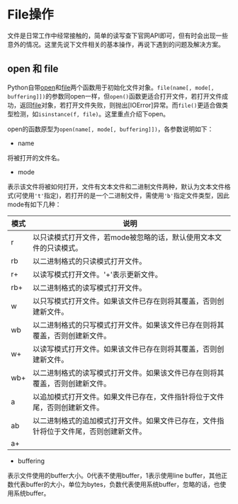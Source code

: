 # File操作
文件是日常工作中经常接触的，简单的读写查下官网API即可，但有时会出现一些意外的情况。这里先说下文件相关的基本操作，再说下遇到的问题及解决方案。

## open 和 file

Python自带[open](https://docs.python.org/2/library/functions.html#open)和[file](https://docs.python.org/2/library/functions.html#file)两个函数用于初始化文件对象。`file(name[, mode[, buffering]])`的参数同open一样，但`open()`函数更适合打开文件，若打开文件成功，返回[file](https://docs.python.org/2/library/functions.html#file)对象，若打开文件失败，则抛出[IOError]异常。而`file()`更适合做类型检测，如`isinstance(f, file)`。这里重点介绍下open。

open的函数原型为`open(name[, mode[, buffering]])`，各参数说明如下：

- name

将被打开的文件名。

- mode

表示该文件将被如何打开，文件有文本文件和二进制文件两种，默认为文本文件格式(可使用`'t'`指定)，若打开的是一个二进制文件，需使用`'b'`指定文件类型，因此mode有如下几种：

模式  |  说明
------|--------
r     | 以只读模式打开文件，若mode被忽略的话，默认使用文本文件的只读模式。
rb    | 以二进制格式的只读模式打开文件。
r+    | 以读写模式打开文件。'+'表示更新文件。
rb+   | 以二进制格式的读写模式打开文件。
w     | 以只写模式打开文件。如果该文件已存在则将其覆盖，否则创建新文件。
wb    | 以二进制格式的只写模式打开文件。如果该文件已存在则将其覆盖，否则创建新文件。
w+    | 以读写模式打开文件。如果该文件已存在则将其覆盖，否则创建新文件。
wb+   | 以二进制格式的读写模式打开文件。如果该文件已存在则将其覆盖，否则创建新文件。
a     | 以追加模式打开文件。如果文件已存在，文件指针将位于文件尾，否则创建新文件。
ab    | 以二进制格式的追加模式打开文件。如果文件已存在，文件指针将位于文件尾，否则创建新文件。
a+    |


- buffering

表示文件使用的buffer大小。0代表不使用buffer，1表示使用line buffer，其他正数代表buffer的大小，单位为bytes，负数代表使用系统buffer，忽略的话，也使用系统buffer。




